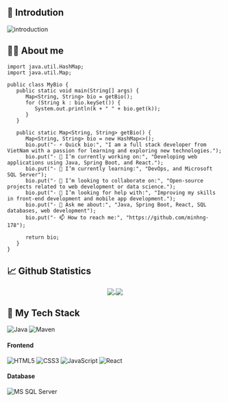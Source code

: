 ## 👋 Introdution
![introduction](https://user-images.githubusercontent.com/115227781/231954533-3c4640d4-f8b5-4d5d-a1a8-7b7c8bf10e69.gif)

## :technologist: About me
```
import java.util.HashMap;
import java.util.Map;

public class MyBio {
   public static void main(String[] args) {
      Map<String, String> bio = getBio();
      for (String k : bio.keySet()) {
         System.out.println(k + " " + bio.get(k));
      }
   }

   public static Map<String, String> getBio() {
      Map<String, String> bio = new HashMap<>();
      bio.put("- ⚡ Quick bio:", "I am a full stack developer from VietNam with a passion for learning and exploring new technologies.");
      bio.put("- 🔭 I’m currently working on:", "Developing web applications using Java, Spring Boot, and React.");
      bio.put("- 🌱 I’m currently learning:", "DevOps, and Microsoft SQL Server");
      bio.put("- 👯 I’m looking to collaborate on:", "Open-source projects related to web development or data science.");
      bio.put("- 🤔 I’m looking for help with:", "Improving my skills in front-end development and mobile app development.");
      bio.put("- 💬 Ask me about:", "Java, Spring Boot, React, SQL databases, web development");
      bio.put("- 📫 How to reach me:", "https://github.com/minhng-178");

      return bio;
   }
}
``` 
## 📈 Github Statistics 

 <div align="center"> 
     <a href="">
      <img align="center" src="https://github-readme-stats-sigma-five.vercel.app/api?username=minhng-178&show_icons=true&include_all_commits=true&count_private=true&theme=react&line_height=40" />
    </a>
    <a href="">
      <img align="center" src="https://github-readme-stats.vercel.app/api/top-langs/?username=minhng-178&theme=react&line_height=40&hide=css"/>
    </a>
</div>

## :rocket: My Tech Stack
![Java](http://img.shields.io/badge/-Java-007396?style=flat-square&logo=java&logoColor=ffffff)
![Maven](http://img.shields.io/badge/-Maven-1565c0?style=flat-square&logo=apache-maven)
#### Frontend
![HTML5](https://img.shields.io/badge/-HTML5-%23E44D27?style=flat-square&logo=html5&logoColor=ffffff)
![CSS3](https://img.shields.io/badge/-CSS3-%231572B6?style=flat-square&logo=css3)
![JavaScript](https://img.shields.io/badge/-JavaScript-%23F7DF1C?style=flat-square&logo=javascript&logoColor=000000&labelColor=%23F7DF1C&color=%23FFCE5A)
![React](https://img.shields.io/badge/-React-%23282C34?style=flat-square&logo=react)
#### Database
![MS SQL Server](http://img.shields.io/badge/-MS%20SQL%20Server-CC2927?style=flat-square&logo=microsoft-sql-server&logoColor=ffffff)

